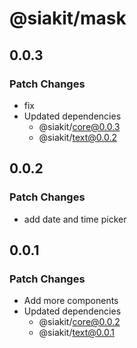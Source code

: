 # @siakit/mask

## 0.0.3

### Patch Changes

- fix
- Updated dependencies
  - @siakit/core@0.0.3
  - @siakit/text@0.0.2

## 0.0.2

### Patch Changes

- add date and time picker

## 0.0.1

### Patch Changes

- Add more components
- Updated dependencies
  - @siakit/core@0.0.2
  - @siakit/text@0.0.1
